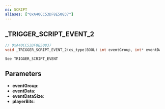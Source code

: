 ```yaml
---
ns: SCRIPT
aliases: ["0xA40CC53DF8E50837"]
---
```

## _TRIGGER_SCRIPT_EVENT_2

```c
// 0xA40CC53DF8E50837
void _TRIGGER_SCRIPT_EVENT_2(cs_type(BOOL) int eventGroup, int* eventData, int eventDataSize, int playerBits);
```

```
See TRIGGER_SCRIPT_EVENT
```

## Parameters
* **eventGroup**: 
* **eventData**: 
* **eventDataSize**: 
* **playerBits**: 

